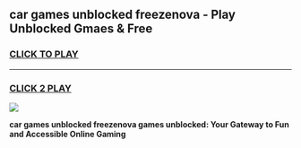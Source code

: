 
## car games unblocked freezenova - Play Unblocked Gmaes & Free
<h3>
<a href="https://premium.freeplayer.one?title=car_games_unblocked_freezenova&ref=20F">CLICK TO PLAY</a></h3>
<hr>

<h3>
<a href="https://premium.freeplayer.one?title=car_games_unblocked_freezenova&ref=20F">CLICK 2 PLAY</a>
  
</h3>

<a href="https://premium.freeplayer.one?title=car_games_unblocked_freezenova&ref=20F/"><img src="https://clearcache.store/games.png"></a>


**car games unblocked freezenova games unblocked: Your Gateway to Fun and Accessible Online Gaming**
